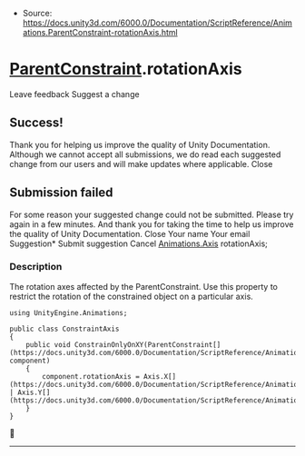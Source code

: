 * Source: https://docs.unity3d.com/6000.0/Documentation/ScriptReference/Animations.ParentConstraint-rotationAxis.html

#  [ParentConstraint](https://docs.unity3d.com/6000.0/Documentation/ScriptReference/Animations.ParentConstraint.html).rotationAxis
Leave feedback
Suggest a change
## Success!
Thank you for helping us improve the quality of Unity Documentation. Although we cannot accept all submissions, we do read each suggested change from our users and will make updates where applicable.
Close
## Submission failed
For some reason your suggested change could not be submitted. Please <a>try again</a> in a few minutes. And thank you for taking the time to help us improve the quality of Unity Documentation.
Close
Your name Your email Suggestion* Submit suggestion
Cancel
[Animations.Axis](https://docs.unity3d.com/6000.0/Documentation/ScriptReference/Animations.Axis.html) rotationAxis; 
### Description
The rotation axes affected by the ParentConstraint.
Use this property to restrict the rotation of the constrained object on a particular axis.
```
using UnityEngine.Animations;  
  
public class ConstraintAxis
{
    public void ConstrainOnlyOnXY(ParentConstraint[](https://docs.unity3d.com/6000.0/Documentation/ScriptReference/Animations.ParentConstraint.html) component)
    {
        component.rotationAxis = Axis.X[](https://docs.unity3d.com/6000.0/Documentation/ScriptReference/Animations.Axis.X.html) | Axis.Y[](https://docs.unity3d.com/6000.0/Documentation/ScriptReference/Animations.Axis.Y.html);
    }
}

```

* * *
